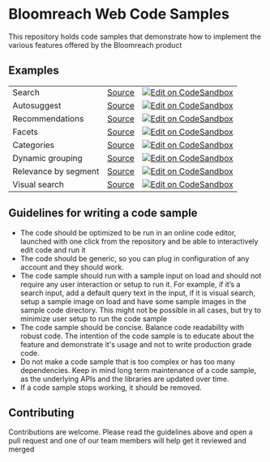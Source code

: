 # Bloomreach Web Code Samples

This repository holds code samples that demonstrate how to implement the various features offered by the Bloomreach product

## Examples
|  |  |  |
| --- | --- | --- |
| Search | [Source](./examples/search/README.md) | [![Edit on CodeSandbox](https://codesandbox.io/static/img/play-codesandbox.svg)](https://codesandbox.io/p/sandbox/github/bloomreach/web-code-samples/tree/main/examples/search) |
| Autosuggest | [Source](./examples/autosuggest/README.md) | [![Edit on CodeSandbox](https://codesandbox.io/static/img/play-codesandbox.svg)](https://codesandbox.io/p/sandbox/github/bloomreach/web-code-samples/tree/main/examples/autosuggest) |
| Recommendations | [Source](./examples/recommendations/README.md) | [![Edit on CodeSandbox](https://codesandbox.io/static/img/play-codesandbox.svg)](https://codesandbox.io/p/sandbox/github/bloomreach/web-code-samples/tree/main/examples/recommendations) |
| Facets | [Source](./examples/facets/README.md) | [![Edit on CodeSandbox](https://codesandbox.io/static/img/play-codesandbox.svg)](https://codesandbox.io/p/sandbox/github/bloomreach/web-code-samples/tree/main/examples/facets) |
| Categories | [Source](./examples/categories/README.md) | [![Edit on CodeSandbox](https://codesandbox.io/static/img/play-codesandbox.svg)](https://codesandbox.io/p/sandbox/github/bloomreach/web-code-samples/tree/main/examples/categories) |
| Dynamic grouping | [Source](./examples/dynamic-grouping/README.md) | [![Edit on CodeSandbox](https://codesandbox.io/static/img/play-codesandbox.svg)](https://codesandbox.io/p/sandbox/github/bloomreach/web-code-samples/tree/main/examples/dynamic-grouping) |
| Relevance by segment | [Source](./examples/relevance-by-segment/README.md) | [![Edit on CodeSandbox](https://codesandbox.io/static/img/play-codesandbox.svg)](https://codesandbox.io/p/sandbox/github/bloomreach/web-code-samples/tree/main/examples/relevance-by-segment) |
| Visual search | [Source](./examples/visual-search/README.md) | [![Edit on CodeSandbox](https://codesandbox.io/static/img/play-codesandbox.svg)](https://codesandbox.io/p/sandbox/github/bloomreach/web-code-samples/tree/main/examples/visual-search) |

## Guidelines for writing a code sample

- The code should be optimized to be run in an online code editor, launched with one click from the repository and be able to interactively edit code and run it
- The code should be generic, so you can plug in configuration of any account and they should work.
- The code sample should run with a sample input on load and should not require any user interaction or setup to run it. For example, if it’s a search input, add a default query text in the input, if it is visual search, setup a sample image on load and have some sample images in the sample code directory. This might not be possible in all cases, but try to minimize user setup to run the code sample
- The code sample should be concise. Balance code readability with robust code. The intention of the code sample is to educate about the feature and demonstrate it's usage and not to write production grade code.
- Do not make a code sample that is too complex or has too many dependencies. Keep in mind long term maintenance of a code sample, as the underlying APIs and the libraries are updated over time.
- If a code sample stops working, it should be removed.

## Contributing

Contributions are welcome. Please read the guidelines above and open a pull request and one of our team members will help get it reviewed and merged
